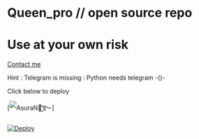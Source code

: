 # Queen_pro // open source repo


 # Use at your own risk 


 [Contact me](https://t.me/Danger_of_telegram ) 


 Hint : Telegram is missing 
       : Python needs telegram -()- 


 Click below to deploy 


 [![ AsuraN᭄͜͡࿐ ]( https://telegra.ph/file/b0db36b7d7e577f9aabef.jpg )] 


 [![Deploy](https://www.herokucdn.com/deploy/button.svg)](https://heroku.com/deploy?template=https://github.com/dangeroftelegram/Queen_pro) 
